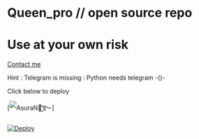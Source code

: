 # Queen_pro // open source repo


 # Use at your own risk 


 [Contact me](https://t.me/Danger_of_telegram ) 


 Hint : Telegram is missing 
       : Python needs telegram -()- 


 Click below to deploy 


 [![ AsuraN᭄͜͡࿐ ]( https://telegra.ph/file/b0db36b7d7e577f9aabef.jpg )] 


 [![Deploy](https://www.herokucdn.com/deploy/button.svg)](https://heroku.com/deploy?template=https://github.com/dangeroftelegram/Queen_pro) 
